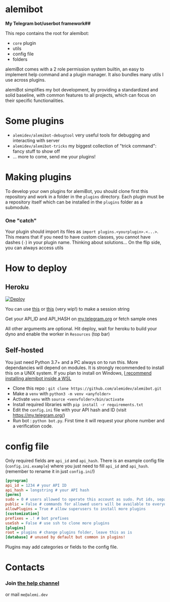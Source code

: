 # alemibot
**My Telegram bot/userbot framework##**

This repo contains the root for alemibot:
* `core` plugin
* utils
* config file
* folders

alemiBot comes with a 2 role permission system builtin, an easy to implement help command and a plugin manager. It also bundles many utils I use across plugins.

alemiBot simplifies my bot development, by providing a standardized and solid baseline, with common features to all projects, which can focus on their specific functionalities.

# Some plugins
* `alemidev/alemibot-debugtool` very useful tools for debugging and interacting with server
* `alemidev/alemibot-tricks` my biggest collection of "trick command": fancy stuff to show off
* ... more to come, send me your plugins!

# Making plugins
To develop your own plugins for alemiBot, you should clone first this repository and work in a folder in the `plugins` directory.
Each plugin must be a repository itself which can be installed in the `plugins` folder as a submodule.
### One "catch"
Your plugin should import its files as `import plugins.<yourplugin>.<...>`. This means that if you need to have custom classes, you cannot have dashes (`-`) in your plugin name. Thinking about solutions... On the flip side, you can always access utils

# How to deploy
## Heroku
[![Deploy](https://www.herokucdn.com/deploy/button.svg)](https://heroku.com/deploy?template=https://github.com/alemidev/alemibot/tree/heroku)

You can use [this](https://replit.com/@dashezup/generate-pyrogram-session-string) or [this](https://alemi.dev/pyrosess) (very wip!) to make a session string

Get your API\_ID and API\_HASH on [my.telegram.org](https://my.telegram.org/) or fetch sample ones

All other arguments are optional.
Hit deploy, wait for heroku to build your dyno and enable the worker in `Resources` (top bar)

## Self-hosted
You just need Python 3.7+ and a PC always on to run this. More dependancies will depend on modules.
It is strongly recommended to install this on a UNIX system. If you plan to install on Windows, 
[I recommend installing alemibot inside a WSL](https://docs.microsoft.com/en-us/windows/wsl/install-win10)
* Clone this repo : `git clone https://github.com/alemidev/alemibot.git`
* Make a `venv` with `python3 -m venv <anyfolder>`
* Activate `venv` with `source <venvfolder>/bin/activate`
* Install required libraries with `pip install -r requirements.txt`
* Edit the `config.ini` file with your API hash and ID (visit https://my.telegram.org/)
* Run bot : `python bot.py`. First time it will request your phone number and a verification code.

# config file
Only required fields are `api_id` and `api_hash`. There is an example config file (`config.ini.example`) where you just need to fill `api_id` and `api_hash`. (remember to rename it in just `config.ini`!)

```ini
[pyrogram]
api_id = 1234 # your API ID
api_hash = longstring # your API hash
[perms]
sudo = 0 # users allowed to operate this account as sudo. Put ids, separate with whitespace
public = False # commands for allowed users will be available to everyone
allowPlugins = True # allow superusers to install more plugins
[customization]
prefixes = .! # bot prefixes
useSsh = False # use ssh to clone more plugins
[plugins]
root = plugins # change plugins folder, leave this as is
[database] # unused by default but common in plugins!
```

Plugins may add categories or fields to the config file.

# Contacts
### Join [the help channel](https://t.me/alemibothelp)
or mail `me@alemi.dev`
